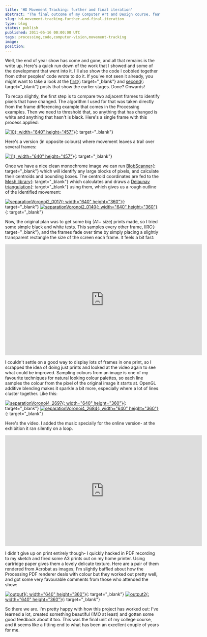 ```yaml
---
title: 'HD Movement Tracking: further and final iteration'
abstract: "The final outcome of my Computer Art and Design course, featuring algorithmic prints and videos generated using Processing."
slug: hd-movement-tracking-further-and-final-iteration
type: blog
status: publish
published: 2011-06-16 00:00:00 UTC
tags: processing,code,computer-vision,movement-tracking
image: 
position: 
---
```


Well, the end of year show has come and gone, and all that remains is
the write up. Here\'s a quick run down of the work that I showed and
some of the development that went into it. I\'ll also show the code I
cobbled together from other peoples\' code wrote to do it. If you\'ve
not seen it already, you might want to take a look at the
[first](/blog/work-in-progress-tracking-movement-in-st-enoch-square/){:
target="_blank"} and
[second](/blog/hd-movement-tracking-first-iteration/){: target="_blank"}
posts that show the earlier stages. Done? Onwards!

To recap slightly, the first step is to compare two adjacent frames to
identify pixels that have changed. The algorithm I used for that was
taken directly from the frame differencing example that comes in the
Processing examples. Then we need to threshold that, so anything that
has changed is white and anything that hasn\'t is black. Here\'s a
single frame with this process applied:

[![10](https://farm4.static.flickr.com/3400/5837152411_ea6ae86115_z.jpg){:
width="640" height="457"}][1]{: target="_blank"}

Here\'s a version (in opposite colours) where movement leaves a trail
over several frames:

[![11](https://farm4.static.flickr.com/3405/5837152807_837a51f72f_z.jpg){:
width="640" height="457"}][2]{: target="_blank"}

Once we have a nice clean monochrome image we can run [BlobScanner][3]{:
target="_blank"} which will identify any large blocks of pixels, and
calculate their centroids and bounding boxes. The centroid coordinates
are fed to the [Mesh library][4]{: target="_blank"} which calculates and
draws a [Delaunay triangulation][5]{: target="_blank"} using them, which
gives us a rough outline of the identified movement:

[![separationVoronoi2\_0017](https://farm6.static.flickr.com/5039/5821859773_a911dc8809_z.jpg){:
width="640" height="360"}][6]{: target="_blank"}
[![separationVoronoi2\_0140](https://farm3.static.flickr.com/2561/5821861581_e788ed0e2c_z.jpg){:
width="640" height="360"}][7]{: target="_blank"}

Now, the original plan was to get some big (A1+ size) prints made, so I
tried some simple black and white tests. This samples every other frame,
[IIRC][8]{: target="_blank"}, and the frames fade over time by simply
placing a slightly transparent rectangle the size of the screen each
frame. It feels a bit fast:

<iframe class="ql-video" allowfullscreen="true" src="https://player.vimeo.com/video/24478981" width="640" height="360" frameborder="0"></iframe>

I couldn\'t settle on a good way to display lots of frames in one print,
so I scrapped the idea of doing just prints and looked at the video
again to see what could be improved. Sampling colours from an image is
one of my favourite techniques for natural looking colour palettes, so
each line samples the colour from the pixel of the original image it
starts at. OpenGL additive blending makes it sparkle a bit more,
especially where a lot of lines cluster together. Like this:

[![separationVoronoi4\_2697](https://farm3.static.flickr.com/2103/5822430642_19aee56c4c_z.jpg){:
width="640" height="360"}][9]{: target="_blank"}
[![separationVoronoi4\_2684](https://farm6.static.flickr.com/5074/5821865747_8be0bcdd6f_z.jpg){:
width="640" height="360"}][10]{: target="_blank"}

Here\'s the video. I added the music specially for the online version-
at the exhibition it ran silently on a loop.

<iframe class="ql-video" allowfullscreen="true" src="https://player.vimeo.com/video/25155382" width="640" height="360" frameborder="0"></iframe>

I didn\'t give up on print entirely though- I quickly hacked in PDF
recording to my sketch and fired some A3 prints out on my home printer.
Using cartridge paper gives them a lovely delicate texture. Here are a
pair of them rendered from Acrobat as images; I\'m slightly baffled
about how the Processing PDF renderer deals with colour but they worked
out pretty well, and got some very favourable comments from those who
attended the show:

[![output1](https://farm6.static.flickr.com/5187/5837720536_8e11d97924_z.jpg){:
width="640" height="360"}][11]{: target="_blank"}
[![output2](https://farm3.static.flickr.com/2454/5837721176_b009d1c005_z.jpg){:
width="640" height="360"}][12]{: target="_blank"}

So there we are. I\'m pretty happy with how this project has worked out:
I\'ve learned a lot, created something beautiful (IMO at least) and
gotten some good feedback about it too. This was the final unit of my
college course, and it seems like a fitting end to what has been an
excellent couple of years for me.



[1]: https://www.flickr.com/photos/53111802@N05/5837152411/
[2]: https://www.flickr.com/photos/53111802@N05/5837152807/
[3]: http://sites.google.com/site/blobscanner/
[4]: http://leebyron.com/mesh/
[5]: http://en.wikipedia.org/wiki/Delaunay_triangulation
[6]: https://www.flickr.com/photos/53111802@N05/5821859773/
[7]: https://www.flickr.com/photos/53111802@N05/5821861581/
[8]: http://www.urbandictionary.com/define.php?term=iirc
[9]: https://www.flickr.com/photos/53111802@N05/5822430642/
[10]: https://www.flickr.com/photos/53111802@N05/5821865747/
[11]: https://www.flickr.com/photos/53111802@N05/5837720536/
[12]: https://www.flickr.com/photos/53111802@N05/5837721176/


